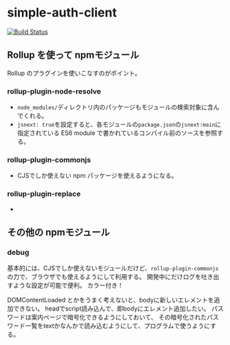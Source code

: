 # simple-auth-client

[![Build Status](https://travis-ci.org/akifo/simple-auth-client.svg?branch=master)](https://travis-ci.org/akifo/simple-auth-client)

## Rollup を使って npmモジュール

Rollup のプラグインを使いこなすのがポイント。

### rollup-plugin-node-resolve
- ``node_modules/``ディレクトリ内のパッケージもモジュールの検索対象に含んでくれる。
- ``jsnext: true``を設定すると、各モジュールの``package.json``の``jsnext:main``に指定されている ES6 module で書かれているコンパイル前のソースを参照する。

### rollup-plugin-commonjs
- CJSでしか使えない npm パッケージを使えるようになる。

### rollup-plugin-replace
- 

## その他の npmモジュール

### debug
基本的には、CJSでしか使えないモジュールだけど、``rollup-plugin-commonjs``の力で、ブラウザでも使えるようにして利用する。
開発中にだけログを吐き出すような設定が可能で便利。
カラー付き！






DOMContentLoaded とかをうまく考えないと、bodyに新しいエレメントを追加できない。
headでscript読み込んで、即bodyにエレメント追加したい。
パスワードは案内ページで暗号化できるようにしておいて、
その暗号化されたパスワード一覧をtextかなんかで読み込むようにして、プログラムで使うようにする。